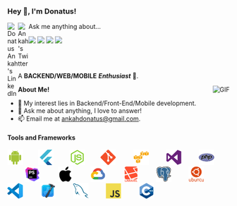 <h3 title="hehehe"> Hey 👋, I'm Donatus<L0MAX>!</h3>


<a href="https://www.linkedin.com/in/donatus-ankah-42a726134/">
  <img align="left" alt="Donatus Ankah's LinkedIn" width="24px" src="https://cdn.jsdelivr.net/npm/simple-icons@v3/icons/linkedin.svg" />
</a>

<a href="https://twitter.com/Legendankah">
  <img align="left" alt="Ankah's Twitter" width="24px" src="https://cdn.jsdelivr.net/npm/simple-icons@3.13.0/icons/twitter.svg" />
</a>

Ask me anything about...

<img src='https://img.shields.io/badge/flutter-%230095D5?logo=flutter&logoColor=blue&style=for-the-badge' height='25'/> <img src='https://img.shields.io/badge/Android-3DDC84?logo=android&logoColor=white&style=for-the-badge' height='25'/> <img src='https://img.shields.io/badge/kotlin-%230095D5.svg?&style=for-the-badge&logo=kotlin&logoColor=white' height='25'/> <img src='https://img.shields.io/badge/nodejs-%2300ADD8.svg?&style=for-the-badge&logo=react&logoColor=white' height='25'/>

<br />
<br />

A **BACKEND/WEB/MOBILE** ***Enthusiast*** 🚀.
 

  <img align="right" alt="GIF" src="https://i.pinimg.com/originals/e4/26/70/e426702edf874b181aced1e2fa5c6cde.gif" />

**About Me!**

- 🤔 My interest lies in Backend/Front-End/Mobile development.
- 💬 Ask me about anything, I love to answer!
- 📫 Email me at [ankahdonatus@gmail.com](mailto:ankahdonatus@gmail.com).




#### Tools and Frameworks
<img src="https://github.com/devicons/devicon/blob/master/icons/android/android-original.svg" width="35px">&nbsp;&nbsp;&nbsp;&nbsp;&nbsp;&nbsp;&nbsp;&nbsp;
<img src="https://github.com/devicons/devicon/blob/master/icons/flutter/flutter-original.svg" width="35px">&nbsp;&nbsp;&nbsp;&nbsp;&nbsp;&nbsp;&nbsp;&nbsp;
<img src="https://github.com/devicons/devicon/blob/master/icons/nodejs/nodejs-original.svg" width="35px">&nbsp;&nbsp;&nbsp;&nbsp;&nbsp;&nbsp;&nbsp;&nbsp;
<img src="https://github.com/devicons/devicon/blob/master/icons/git/git-original.svg" width="35px">&nbsp;&nbsp;&nbsp;&nbsp;&nbsp;&nbsp;&nbsp;&nbsp;&nbsp;
<img src="https://github.com/devicons/devicon/blob/master/icons/amazonwebservices/amazonwebservices-original.svg" width="35px">&nbsp;&nbsp;&nbsp;&nbsp;&nbsp;&nbsp;&nbsp;&nbsp;&nbsp;
<img src="https://github.com/devicons/devicon/blob/master/icons/visualstudio/visualstudio-plain.svg" width="35px">&nbsp;&nbsp;&nbsp;&nbsp;&nbsp;&nbsp;&nbsp;&nbsp;&nbsp;
<img src="https://github.com/devicons/devicon/blob/master/icons/php/php-original.svg" width="35px">&nbsp;&nbsp;&nbsp;&nbsp;&nbsp;&nbsp;&nbsp;&nbsp;&nbsp;
<img src="https://github.com/devicons/devicon/blob/master/icons/phpstorm/phpstorm-original.svg" width="35px">&nbsp;&nbsp;&nbsp;&nbsp;&nbsp;&nbsp;&nbsp;&nbsp;&nbsp;
<img src="https://github.com/devicons/devicon/blob/master/icons/apple/apple-original.svg" width="35px">&nbsp;&nbsp;&nbsp;&nbsp;&nbsp;&nbsp;&nbsp;&nbsp;&nbsp;
<img src="https://github.com/devicons/devicon/blob/master/icons/googlecloud/googlecloud-original.svg" width="35px">&nbsp;&nbsp;&nbsp;&nbsp;&nbsp;&nbsp;&nbsp;&nbsp;&nbsp;
<img src="https://github.com/devicons/devicon/blob/master/icons/laravel/laravel-plain-wordmark.svg" width="35px">&nbsp;&nbsp;&nbsp;&nbsp;&nbsp;&nbsp;&nbsp;&nbsp;&nbsp;
<img src="https://github.com/devicons/devicon/blob/master/icons/postgresql/postgresql-original.svg" width="35px">&nbsp;&nbsp;&nbsp;&nbsp;&nbsp;&nbsp;&nbsp;&nbsp;&nbsp;
<img src="https://github.com/devicons/devicon/blob/master/icons/ubuntu/ubuntu-plain-wordmark.svg" width="35px">&nbsp;&nbsp;&nbsp;&nbsp;&nbsp;&nbsp;&nbsp;&nbsp;&nbsp;
<img src="https://github.com/devicons/devicon/blob/master/icons/vscode/vscode-original.svg" width="35px">&nbsp;&nbsp;&nbsp;&nbsp;&nbsp;&nbsp;&nbsp;&nbsp;&nbsp;
<img src="https://github.com/devicons/devicon/blob/master/icons/xcode/xcode-original.svg" width="35px">&nbsp;&nbsp;&nbsp;&nbsp;&nbsp;&nbsp;&nbsp;&nbsp;&nbsp;
<img src="https://github.com/devicons/devicon/blob/master/icons/mysql/mysql-original.svg" width="35px">&nbsp;&nbsp;&nbsp;&nbsp;&nbsp;&nbsp;&nbsp;&nbsp;&nbsp;
<img src="https://github.com/devicons/devicon/blob/master/icons/javascript/javascript-original.svg" width="35px">&nbsp;&nbsp;&nbsp;&nbsp;&nbsp;&nbsp;&nbsp;&nbsp;&nbsp;
<img src="https://github.com/devicons/devicon/blob/master/icons/cplusplus/cplusplus-original.svg" width="35px">&nbsp;&nbsp;&nbsp;&nbsp;&nbsp;&nbsp;&nbsp;&nbsp;&nbsp;

<br/>
<br/>
<!-- <img align="center" src="https://github-readme-streak-stats.herokuapp.com/?user=LOMAX&count_private=true&theme=radical" alt="LOMAX-Script" /> -->
  
<!--
**L0MAX/L0MAX** is a ✨ _special_ ✨ repository because its `README.md` (this file) appears on your GitHub profile.

Here are some ideas to get you started:

- 🔭 I’m currently working on ...ggg
- 🌱 I’m currently learning ...
- 👯 I’m looking to collaborate on ...
- 🤔 I’m looking for help with ...
- 💬 Ask me about ...
- 📫 How to reach me: ...
- 😄 Pronouns: ...
- ⚡ Fun fact: ...
-->
